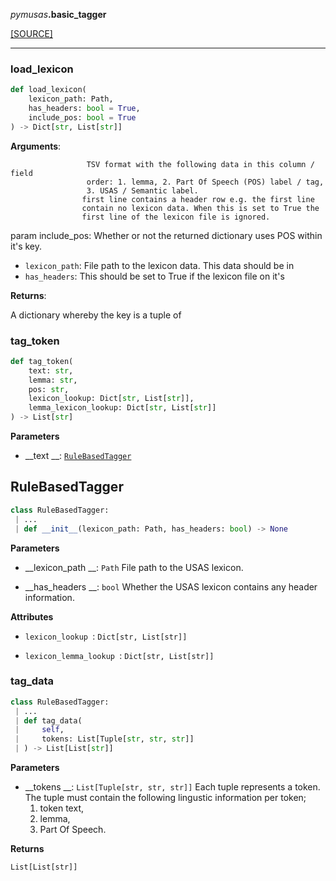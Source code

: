 <div className="source-div">
 <p><i>pymusas</i><strong>.basic_tagger</strong></p>
 <p><a className="sourcelink" href="https://github.com/UCREL/pymusas/blob/main/pymusas/basic_tagger.py">[SOURCE]</a></p>
</div>
<div></div>

---

<a id="pymusas.basic_tagger.load_lexicon"></a>

### load\_lexicon

```python
def load_lexicon(
    lexicon_path: Path,
    has_headers: bool = True,
    include_pos: bool = True
) -> Dict[str, List[str]]
```

**Arguments**:

                     TSV format with the following data in this column / field
                     order: 1. lemma, 2. Part Of Speech (POS) label / tag,
                     3. USAS / Semantic label.
                    first line contains a header row e.g. the first line
                    contain no lexicon data. When this is set to True the
                    first line of the lexicon file is ignored.
param include_pos: Whether or not the returned dictionary uses POS
                   within it's key.
- `lexicon_path`: File path to the lexicon data. This data should be in
- `has_headers`: This should be set to True if the lexicon file on it's

**Returns**:

A dictionary whereby the key is a tuple of

<a id="pymusas.basic_tagger.tag_token"></a>

### tag\_token

```python
def tag_token(
    text: str,
    lemma: str,
    pos: str,
    lexicon_lookup: Dict[str, List[str]],
    lemma_lexicon_lookup: Dict[str, List[str]]
) -> List[str]
```

__Parameters__


- __text __: [`RuleBasedTagger`](#rulebasedtagger)

<a id="pymusas.basic_tagger.RuleBasedTagger"></a>

## RuleBasedTagger

```python
class RuleBasedTagger:
 | ...
 | def __init__(lexicon_path: Path, has_headers: bool) -> None
```

__Parameters__


- __lexicon_path __: `Path`
    File path to the USAS lexicon.

- __has_headers __: `bool`
    Whether the USAS lexicon contains any header information.

__Attributes__


- `lexicon_lookup `: `Dict[str, List[str]]`

- `lexicon_lemma_lookup `: `Dict[str, List[str]]`

<a id="pymusas.basic_tagger.RuleBasedTagger.tag_data"></a>

### tag\_data

```python
class RuleBasedTagger:
 | ...
 | def tag_data(
 |     self,
 |     tokens: List[Tuple[str, str, str]]
 | ) -> List[List[str]]
```

__Parameters__


- __tokens __: `List[Tuple[str, str, str]]`
    Each tuple represents a token. The tuple must contain the
    following lingustic information per token;
    1. token text,
    2. lemma,
    3. Part Of Speech.

__Returns__


`List[List[str]]`

